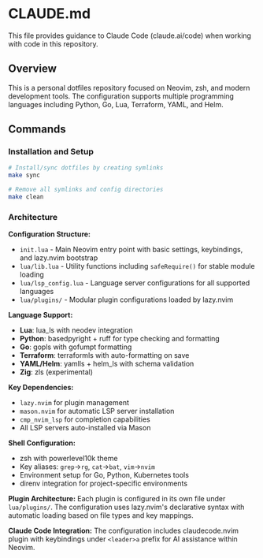 # CLAUDE.md

This file provides guidance to Claude Code (claude.ai/code) when working with code in this repository.

## Overview

This is a personal dotfiles repository focused on Neovim, zsh, and modern development tools. The configuration supports multiple programming languages including Python, Go, Lua, Terraform, YAML, and Helm.

## Commands

### Installation and Setup
```bash
# Install/sync dotfiles by creating symlinks
make sync

# Remove all symlinks and config directories
make clean
```

### Architecture

**Configuration Structure:**
- `init.lua` - Main Neovim entry point with basic settings, keybindings, and lazy.nvim bootstrap
- `lua/lib.lua` - Utility functions including `safeRequire()` for stable module loading
- `lua/lsp_config.lua` - Language server configurations for all supported languages
- `lua/plugins/` - Modular plugin configurations loaded by lazy.nvim

**Language Support:**
- **Lua**: lua_ls with neodev integration
- **Python**: basedpyright + ruff for type checking and formatting
- **Go**: gopls with gofumpt formatting
- **Terraform**: terraformls with auto-formatting on save
- **YAML/Helm**: yamlls + helm_ls with schema validation
- **Zig**: zls (experimental)

**Key Dependencies:**
- `lazy.nvim` for plugin management
- `mason.nvim` for automatic LSP server installation
- `cmp_nvim_lsp` for completion capabilities
- All LSP servers auto-installed via Mason

**Shell Configuration:**
- zsh with powerlevel10k theme
- Key aliases: `grep`→`rg`, `cat`→`bat`, `vim`→`nvim`
- Environment setup for Go, Python, Kubernetes tools
- direnv integration for project-specific environments

**Plugin Architecture:**
Each plugin is configured in its own file under `lua/plugins/`. The configuration uses lazy.nvim's declarative syntax with automatic loading based on file types and key mappings.

**Claude Code Integration:**
The configuration includes claudecode.nvim plugin with keybindings under `<leader>a` prefix for AI assistance within Neovim.